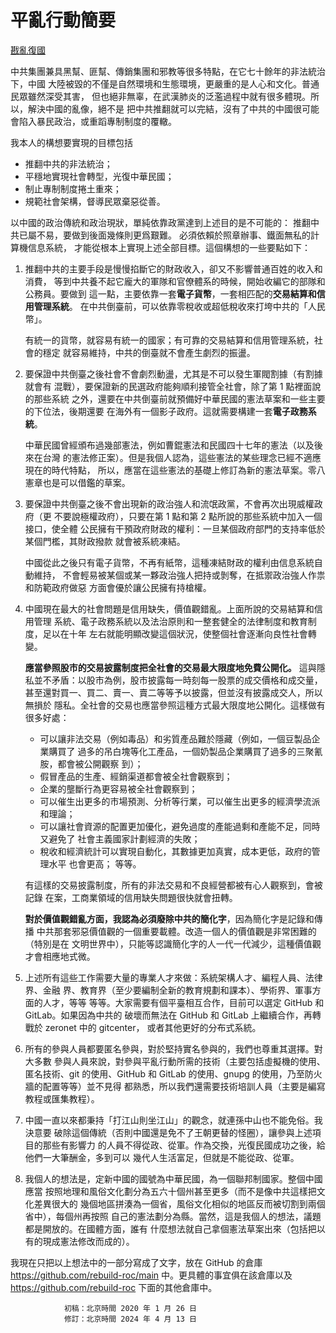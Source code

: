 # 平亂行動簡要

[戡亂復國](mailto:rebld-roc@protonmail.com)


中共集團兼具黑幫、匪幫、傳銷集團和邪教等很多特點，在它七十餘年的非法統治下，中國
大陸被毀的不僅是自然環境和生態環境，更嚴重的是人心和文化。普通民眾雖然深受其害，
但也絕非無辜，在武漢肺炎的泛濫過程中就有很多體現。所以，解決中國的亂像，絕不是
把中共推翻就可以完結，沒有了中共的中國很可能會陷入暴民政治，或重蹈專制制度的覆轍。

我本人的構想要實現的目標包括
* 推翻中共的非法統治；
* 平穩地實現社會轉型，光復中華民國；
* 制止專制制度捲土重來；
* 規範社會架構，督導民眾棄惡從善。

以中國的政治傳統和政治現狀，單純依靠政黨達到上述目的是不可能的：
推翻中共已屬不易，要做到後面幾條則更爲艱難。
必須依賴於照章辦事、鐵面無私的計算機信息系統，
才能從根本上實現上述全部目標。這個構想的一些要點如下：
1. 推翻中共的主要手段是慢慢掐斷它的財政收入，卻又不影響普通百姓的收入和消費，
    等到中共養不起它龐大的軍隊和官僚體系的時候，開始收編它的部隊和公務員。要做到
    這一點，主要依靠一套**電子貨幣**，一套相匹配的**交易結算和信用管理系統**。
    在中共倒臺前，可以依靠零稅收或超低稅收來打垮中共的「人民幣」。

    有統一的貨幣，就容易有統一的國家；有可靠的交易結算和信用管理系統，社會的穩定
    就容易維持，中共的倒臺就不會產生劇烈的振盪。
2. 要保證中共倒臺之後社會不會劇烈動盪，尤其是不可以發生軍閥割據（有割據就會有
    混戰），要保證新的民選政府能夠順利接管全社會，除了第 1 點裡面說的那些系統
    之外，還要在中共倒臺前就預備好中華民國的憲法草案和一些主要的下位法，後期還要
    在海外有一個影子政府。這就需要構建一套**電子政務系統**。

    中華民國曾經頒布過幾部憲法，例如曹錕憲法和民國四十七年的憲法（以及後來在台灣
    的憲法修正案）。但是我個人認為，這些憲法的某些理念已經不適應現在的時代特點，
    所以，應當在這些憲法的基礎上修訂為新的憲法草案。零八憲章也是可以借鑑的草案。
3. 要保證中共倒臺之後不會出現新的政治強人和流氓政黨，不會再次出現威權政府（更
    不要說極權政府），只要在第 1 點和第 2 點所說的那些系統中加入一個接口，使全體
    公民擁有干預政府財政的權利：一旦某個政府部門的支持率低於某個門檻，其財政撥款
    就會被系統凍結。

    中國從此之後只有電子貨幣，不再有紙幣，這種凍結財政的權利由信息系統自動維持，
    不會輕易被某個或某一夥政治強人把持或剝奪，在抵禦政治強人作祟和防範政府做惡
    方面會優於讓公民擁有持槍權。
4. 中國現在最大的社會問題是信用缺失，價值觀錯亂。上面所說的交易結算和信用管理
    系統、電子政務系統以及法治原則和一整套健全的法律制度和教育制度，足以在十年
    左右就能明顯改變這個狀況，使整個社會逐漸向良性社會轉變。

    **應當參照股市的交易披露制度把全社會的交易最大限度地免費公開化。**
    這與隱私並不矛盾：以股市為例，股市披露每一時刻每一股票的成交價格和成交量，
    甚至還對買一、買二、賣一、賣二等等予以披露，但並沒有披露成交人，所以無損於
    隱私。全社會的交易也應當參照這種方式最大限度地公開化。這樣做有很多好處：
      * 可以讓非法交易（例如毒品）和劣質產品難於隱藏（例如，一個豆製品企業購買了
      過多的吊白塊等化工產品，一個奶製品企業購買了過多的三聚氰胺，都會被公開觀察
      到）；
      * 假冒產品的生產、經銷渠道都會被全社會觀察到；
      * 企業的壟斷行為更容易被全社會觀察到；
      * 可以催生出更多的市場預測、分析等行業，可以催生出更多的經濟學流派和理論；
      * 可以讓社會資源的配置更加優化，避免過度的產能過剩和產能不足，同時又避免了
      社會主義國家計劃經濟的失敗；
      * 稅收和經濟統計可以實現自動化，其數據更加真實，成本更低，政府的管理水平
      也會更高；
    等等。

    有這樣的交易披露制度，所有的非法交易和不良經營都被有心人觀察到，會被記錄
    在案，工商業領域的信用缺失問題很快就會扭轉。

    **對於價值觀錯亂方面，我認為必須廢除中共的簡化字**，因為簡化字是記錄和傳播
    中共那套邪惡價值觀的一個重要載體。改造一個人的價值觀是非常困難的（特別是在
    文明世界中），只能等認識簡化字的人一代一代減少，這種價值觀才會相應地式微。
5. 上述所有這些工作需要大量的專業人才來做：系統架構人才、編程人員、法律界、金融
  界、教育界（至少要編制全新的教育規劃和課本）、學術界、軍事方面的人才，等等
  等等。大家需要有個平臺相互合作，目前可以選定 GitHub 和 GitLab。如果因為中共的
  破壞而無法在 GitHub 和 GitLab 上繼續合作，再轉戰於 zeronet 中的 gitcenter，
  或者其他更好的分布式系統。
6. 所有的參與人員都要匿名參與，對於堅持實名參與的，我們也尊重其選擇。對大多數
  參與人員來說，對參與平亂行動所需的技術（主要包括虛擬機的使用、匿名技術、git
  的使用、GitHub 和 GitLab 的使用、gnupg 的使用，乃至防火牆的配置等等）並不見得
  都熟悉，所以我們還需要技術培訓人員（主要是編寫教程或匯集教程）。
7. 中國一直以來都秉持「打江山則坐江山」的觀念，就連孫中山也不能免俗。我決意要
  破除這個傳統（否則中國還是免不了王朝更替的怪圈），讓參與上述項目的那些有影響力
  的人員不得從政、從軍。作為交換，光復民國成功之後，給他們一大筆酬金，多到可以
  幾代人生活富足，但就是不能從政、從軍。
8. 我個人的想法是，定新中國的國號為中華民國，為一個聯邦制國家。整個中國應當
  按照地理和風俗文化劃分為五六十個州甚至更多（而不是像中共這樣把文化差異很大的
  幾個地區拼湊為一個省，風俗文化相似的地區反而被切割到兩個省中），每個州再按照
  自己的憲法劃分為縣。當然，這是我個人的想法，議題都是開放的。在國體方面，誰有
  什麼想法就自己拿個憲法草案出來（包括把以有的現成憲法修改而成的）。

我現在只把以上想法中的一部分寫成了文字，放在 GitHub 的倉庫
<https://github.com/rebuild-roc/main> 中。更具體的事宜俱在該倉庫以及
<https://github.com/rebuild-roc> 下面的其他倉庫中。

				初稿：北京時間 2020 年 1 月 26 日
				修訂：北京時間 2024 年 4 月 13 日
